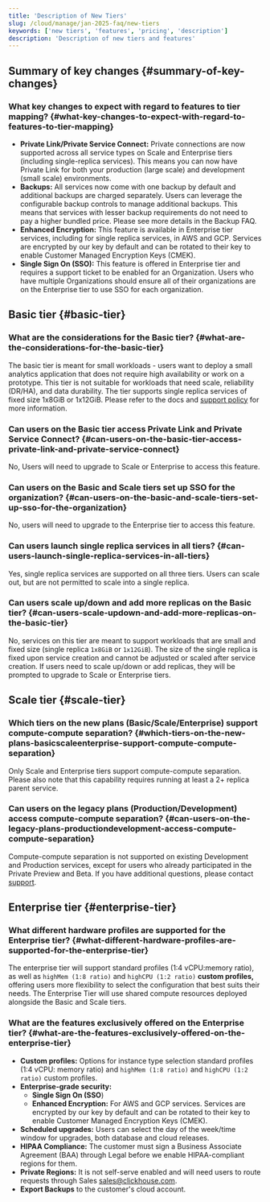 ```yaml
---
title: 'Description of New Tiers'
slug: /cloud/manage/jan-2025-faq/new-tiers
keywords: ['new tiers', 'features', 'pricing', 'description']
description: 'Description of new tiers and features'
---
```


## Summary of key changes {#summary-of-key-changes}

### What key changes to expect with regard to features to tier mapping? {#what-key-changes-to-expect-with-regard-to-features-to-tier-mapping}

- **Private Link/Private Service Connect:** Private connections are now supported across all service types on Scale and Enterprise tiers (including single-replica services). This means you can now have Private Link for both your production (large scale) and development (small scale) environments.
- **Backups:** All services now come with one backup by default and additional backups are charged separately. Users can leverage the configurable backup controls to manage additional backups. This means that services with lesser backup requirements do not need to pay a higher bundled price. Please see more details in the Backup FAQ.
- **Enhanced Encryption:** This feature is available in Enterprise tier services, including for single replica services, in AWS and GCP. Services are encrypted by our key by default and can be rotated to their key to enable Customer Managed Encryption Keys (CMEK).
- **Single Sign On (SSO):** This feature is offered in Enterprise tier and requires a support ticket to be enabled for an Organization. Users who have multiple Organizations should ensure all of their organizations are on the Enterprise tier to use SSO for each organization.

## Basic tier {#basic-tier}

### What are the considerations for the Basic tier? {#what-are-the-considerations-for-the-basic-tier}

The basic tier is meant for small workloads - users want to deploy a small analytics application that does not require high availability or work on a prototype. This tier is not suitable for workloads that need scale, reliability (DR/HA), and data durability. The tier supports single replica services of fixed size 1x8GiB or 1x12GiB. Please refer to the docs and [support policy](https://clickhouse.com/support/program) for more information.

### Can users on the Basic tier access Private Link and Private Service Connect? {#can-users-on-the-basic-tier-access-private-link-and-private-service-connect}

No, Users will need to upgrade to Scale or Enterprise to access this feature.

### Can users on the Basic and Scale tiers set up SSO for the organization? {#can-users-on-the-basic-and-scale-tiers-set-up-sso-for-the-organization}

No, users will need to upgrade to the Enterprise tier to access this feature.

### Can users launch single replica services in all tiers? {#can-users-launch-single-replica-services-in-all-tiers}

Yes, single replica services are supported on all three tiers. Users can scale out, but are not permitted to scale into a single replica.

### Can users scale up/down and add more replicas on the Basic tier? {#can-users-scale-updown-and-add-more-replicas-on-the-basic-tier}

No, services on this tier are meant to support workloads that are small and fixed size (single replica `1x8GiB` or `1x12GiB`). The size of the single replica is fixed upon service creation and cannot be adjusted or scaled after service creation. If users need to scale up/down or add replicas, they will be prompted to upgrade to Scale or Enterprise tiers.

## Scale tier {#scale-tier}

### Which tiers on the new plans (Basic/Scale/Enterprise) support compute-compute separation? {#which-tiers-on-the-new-plans-basicscaleenterprise-support-compute-compute-separation}

Only Scale and Enterprise tiers support compute-compute separation. Please also note that this capability requires running at least a 2+ replica parent service.

### Can users on the legacy plans (Production/Development) access compute-compute separation? {#can-users-on-the-legacy-plans-productiondevelopment-access-compute-compute-separation}

Compute-compute separation is not supported on existing Development and Production services, except for users who already participated in the Private Preview and Beta. If you have additional questions, please contact [support](https://clickhouse.com/support/program).

## Enterprise tier {#enterprise-tier}

### What different hardware profiles are supported for the Enterprise tier? {#what-different-hardware-profiles-are-supported-for-the-enterprise-tier}

The enterprise tier will support standard profiles (1:4 vCPU:memory ratio), as well as `highMem (1:8 ratio)` and `highCPU (1:2 ratio)` **custom profiles,** offering users more flexibility to select the configuration that best suits their needs. The Enterprise Tier will use shared compute resources deployed alongside the Basic and Scale tiers.

### What are the features exclusively offered on the Enterprise tier? {#what-are-the-features-exclusively-offered-on-the-enterprise-tier}

- **Custom profiles:** Options for instance type selection standard profiles (1:4 vCPU: memory ratio) and `highMem (1:8 ratio)` and `highCPU (1:2 ratio)` custom profiles.
- **Enterprise-grade security:**
    - **Single Sign On (SSO**)
    - **Enhanced Encryption:** For AWS and GCP services. Services are encrypted by our key by default and can be rotated to their key to enable Customer Managed Encryption Keys (CMEK).
- **Scheduled upgrades:** Users can select the day of the week/time window for upgrades, both database and cloud releases.
- **HIPAA Compliance:** The customer must sign a Business Associate Agreement (BAA) through Legal before we enable HIPAA-compliant regions for them.
- **Private Regions:** It is not self-serve enabled and will need users to route requests through Sales sales@clickhouse.com.
- **Export Backups** to the customer's cloud account.

